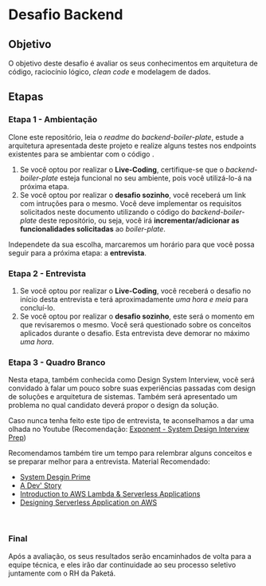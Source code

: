 # Desafio Backend

## Objetivo
O objetivo deste desafio é avaliar os seus conhecimentos em arquitetura de código, raciocínio lógico, *clean code* e modelagem de dados.

## Etapas

### Etapa 1 - Ambientação

Clone este repositório, leia o *readme* do *backend-boiler-plate*, estude a arquitetura apresentada deste projeto e realize alguns testes nos endpoints existentes para se ambientar com o código .

1. Se você optou por realizar o **Live-Coding**, certifique-se que o *backend-boiler-plate* esteja funcional no seu ambiente, pois você utilizá-lo-á na próxima etapa.
2. Se você optou por realizar o **desafio sozinho**, você receberá um link com intruções para o mesmo. Você deve implementar os requisitos solicitados neste documento utilizando o código do *backend-boiler-plate* deste repositório, ou seja, você irá **incrementar/adicionar as funcionalidades solicitadas** ao *boiler-plate*.

Independete da sua escolha, marcaremos um horário para que você possa seguir para a próxima etapa: a **entrevista**.

### Etapa 2 - Entrevista

1. Se você optou por realizar o **Live-Coding**, você receberá o desafio no início desta entrevista e terá aproximadamente *uma hora e meia* para concluí-lo.
2. Se você optou por realizar o **desafio sozinho**, este será o momento em que revisaremos o mesmo. Você será questionado sobre os conceitos aplicados durante o desafio. Esta entrevista deve demorar no máximo *uma hora*.

### Etapa 3 - Quadro Branco

Nesta etapa, também conhecida como Design System Interview, você será convidado à falar um pouco sobre suas experiências passadas com design de soluções e arquitetura de sistemas. Também será apresentado um problema no qual candidato deverá propor o design da solução.

Caso nunca tenha feito este tipo de entrevista, te aconselhamos a dar uma olhada no Youtube (Recomendação: [Exponent - System Design Interview Prep](https://www.youtube.com/channel/UCjm_qVkCPjOVDz9BWjNqO9A))

Recomendamos também tire um tempo para relembrar alguns conceitos e se preparar melhor para a entrevista.
Material Recomendado: 
- [System Desgin Prime](https://github.com/donnemartin/system-design-primer)
- [A Dev' Story](https://www.youtube.com/channel/UCGjZSsyZY1hce8SsGV1_IHg)
- [Introduction to AWS Lambda & Serverless Applications](https://www.youtube.com/watch?v=EBSdyoO3goc)
- [Designing Serverless Application on AWS](https://www.youtube.com/watch?v=s7nXSGleGwY)

​
### Final
Após a avaliação, os seus resultados serão encaminhados de volta para a equipe técnica, e eles irão dar continuidade ao seu processo seletivo juntamente com o RH da Paketá.
